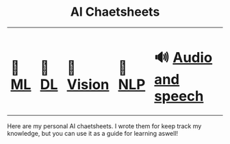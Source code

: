 <h1 align="center">AI Chaetsheets</h1>

<table align="center">
  <tr>
    <td><h1>🐣 <a href="/ML.md">ML</a></h1></td> 
    <td><h1>🦅 <a href="/DL.md">DL</a></h1></td> 
    <td><h1>👀 <a href="/CV.md">Vision</a></h1></td>
    <td><h1>📜 <a href="/NLP.md">NLP</a></h1></td>
    <td><h1>🔊 <a href=">https://www.youtube.com/watch?v=-AzGZ_CHzJk"</a>Audio and speech</h1></td>
  </tr>
</table>

Here are my personal AI chaetsheets. I wrote them for keep track my knowledge, but you can use it as a guide for learning aswell!

